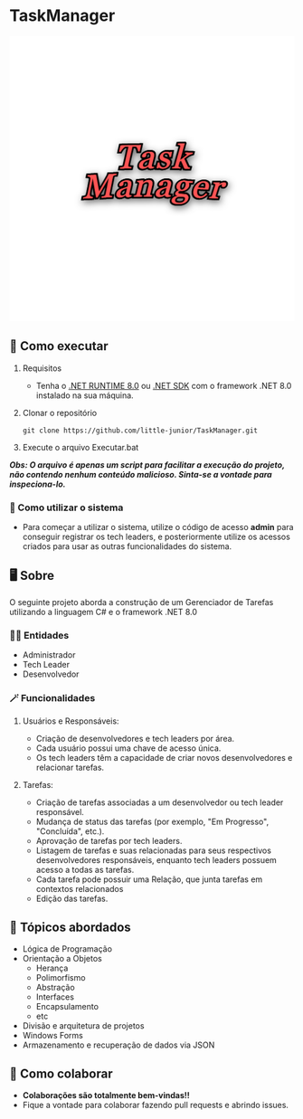 # TaskManager

![TaskManagerLogo](UI/Resources/TaskManagerLogo.png)

## 🚀 Como executar 

1. Requisitos
    - Tenha o [.NET RUNTIME 8.0](https://dotnet.microsoft.com/pt-br/download) ou [.NET SDK](https://dotnet.microsoft.com/pt-br/download/visual-studio-sdks) com o framework .NET 8.0 instalado na sua máquina.

2. Clonar o repositório
    ```
    git clone https://github.com/little-junior/TaskManager.git

3. Execute o arquivo Executar.bat


***Obs: O arquivo é apenas um script para facilitar a execução do projeto, não contendo nenhum conteúdo malicioso. Sinta-se a vontade para inspeciona-lo.***

### 🪪 Como utilizar o sistema

- Para começar a utilizar o sistema, utilize o código de acesso **admin** para conseguir registrar os tech leaders, e posteriormente utilize os acessos criados para usar as outras funcionalidades do sistema.
## 🖥️ Sobre

O seguinte projeto aborda a construção de um Gerenciador de Tarefas utilizando a linguagem C# e o framework .NET 8.0


### 👨‍💻 Entidades 
- Administrador
- Tech Leader
- Desenvolvedor

### 🪄 Funcionalidades
1. Usuários e Responsáveis:
    - Criação de desenvolvedores e tech leaders por área.
    - Cada usuário possui uma chave de acesso única.
    - Os tech leaders têm a capacidade de criar novos desenvolvedores e relacionar tarefas.

2. Tarefas:
    - Criação de tarefas associadas a um desenvolvedor ou tech leader responsável.
    - Mudança de status das tarefas (por exemplo, "Em Progresso", "Concluída", etc.).
    - Aprovação de tarefas por tech leaders.
    - Listagem de tarefas e suas relacionadas para seus respectivos desenvolvedores responsáveis, enquanto tech leaders possuem acesso a todas as tarefas.
    - Cada tarefa pode possuir uma Relação, que junta tarefas em contextos relacionados
    - Edição das tarefas.

## 📖 Tópicos abordados
- Lógica de Programação
- Orientação a Objetos
    - Herança
    - Polimorfismo
    - Abstração
    - Interfaces
    - Encapsulamento
    - etc
- Divisão e arquitetura de projetos
- Windows Forms
- Armazenamento e recuperação de dados via JSON 

## 🤝 Como colaborar

- **Colaborações são totalmente bem-vindas!!**
- Fique a vontade para colaborar fazendo pull requests e abrindo issues.



